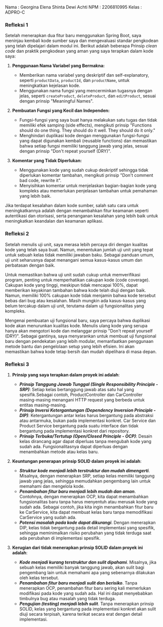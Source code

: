 Nama    : Georgina Elena Shinta Dewi Achti
NPM     : 2206810995
Kelas   : ADPRO-C

### Refleksi 1

Setelah menerapkan dua fitur baru menggunakan Spring Boot, saya meninjau kembali kode sumber saya dan mengevaluasi standar pengkodean yang telah dipelajari dalam modul ini. Berikut adalah beberapa Prinsip _clean code_ dan praktik pengkodean yang aman yang saya terapkan dalam kode saya:

1. **Penggunaan Nama Variabel yang Bermakna:**
    - Memberikan nama variabel yang deskriptif dan self-explanatory, seperti `productData`, `productId`, dan `productName`, untuk meningkatkan kejelasan kode.
    - Menggunakan nama fungsi yang mencerminkan tugasnya dengan jelas, seperti `createProduct`, `deleteProduct`, dan `editProduct`, sesuai dengan prinsip "Meaningful Names".

2. **Pembuatan Fungsi yang Kecil dan Independen:**
    - Fungsi-fungsi yang saya buat hanya melakukan satu tugas dan tidak memiliki efek samping (side effects), mengikuti prinsip "Functions should do one thing. They should do it well. They should do it only."
    - Menghindari duplikasi kode dengan menggunakan fungsi-fungsi yang dapat digunakan kembali (reusable functions) dan memastikan bahwa setiap fungsi memiliki tanggung jawab yang jelas, sesuai dengan prinsip "Don't repeat yourself (DRY)".

3. **Komentar yang Tidak Diperlukan:**
    - Menggunakan kode yang sudah cukup deskriptif sehingga tidak diperlukan komentar tambahan, mengikuti prinsip "Don't comment bad code, rewrite it".
    - Menyisihkan komentar untuk menjelaskan bagian-bagian kode yang kompleks atau memerlukan penjelasan tambahan untuk pemahaman yang lebih baik.

Jika terdapat kesalahan dalam kode sumber, salah satu cara untuk meningkatkannya adalah dengan menambahkan fitur keamanan seperti autentikasi dan otorisasi, serta penanganan kesalahan yang lebih baik untuk meningkatkan keandalan dan keamanan aplikasi.

### Refleksi 2

Setelah menulis uji unit, saya merasa lebih percaya diri dengan kualitas kode yang telah saya buat. Namun, menentukan jumlah uji unit yang tepat untuk sebuah kelas tidak memiliki jawaban baku. Sebagai panduan umum, uji unit seharusnya dapat menangani semua kasus-kasus umum dan perbatasan dengan baik.

Untuk memastikan bahwa uji unit sudah cukup untuk memverifikasi program, penting untuk memperhatikan cakupan kode (code coverage). Cakupan kode yang tinggi, meskipun tidak mencapai 100%, dapat memberikan keyakinan tambahan bahwa kode telah diuji dengan baik. Namun, memiliki 100% cakupan kode tidak menjamin bahwa kode tersebut bebas dari bug atau kesalahan. Masih mungkin ada kasus-kasus yang belum tercakup dalam uji unit, terutama dalam uji fungsionalitas yang kompleks.

Mengenai pembuatan uji fungsional baru, saya percaya bahwa duplikasi kode akan menurunkan kualitas kode. Menulis ulang kode yang serupa hanya akan mengotori kode dan melanggar prinsip "Don't repeat yourself (DRY)". Sebagai gantinya, saya menyarankan untuk membuat uji fungsional baru dengan pendekatan yang lebih modular, memanfaatkan penggunaan metode bantu dan pengelolaan setup yang lebih efisien. Ini akan memastikan bahwa kode tetap bersih dan mudah dipelihara di masa depan.

### Refleksi 3

1) **Prinsip yang saya terapkan dalam proyek ini adalah**:
   - ***Prinsip Tanggung Jawab Tunggal (Single Responsibility Principle - SRP)***: Setiap kelas bertanggung jawab atas satu hal yang spesifik.Sebagai contoh, ProductController dan CarController masing-masing menangani HTTP request yang berbeda untuk entitas masing-masing.
   - ***Prinsip Inversi Ketergantungan (Dependency Inversion Principle - DIP)***: Ketergantungan antar kelas harus bergantung pada abstraksi atau antarmuka, bukan pada implementasi konkret. Car Service dan Product Service bergantung pada suatu interface dan tidak bergantung pada implementasi konkret dari repository.
   - ***Prinsip Terbuka/Tertutup (Open/Closed Principle - OCP)***: Desain kelas dirancang agar dapat diperluas tanpa mengubah kode yang sudah ada. Fungsionalitasnya dapat diperluas dengan menambahkan metode atau kelas baru.

2) **Keuntungan penerapan prinsip SOLID dalam proyek ini adalah**:
   - ***Struktur kode menjadi lebih terstruktur dan mudah dimengerti***. Misalnya, dengan menerapkan SRP, setiap kelas memiliki tanggung jawab yang jelas, sehingga memudahkan pengembang lain untuk memahami dan mengelola kode.
   - ***Penambahan fitur baru menjadi lebih mudah dan aman***. Contohnya, dengan menerapkan OCP, kita dapat menambahkan fungsionalitas baru tanpa harus menyentuh atau merusak kode yang sudah ada. Sebagai contoh, jika kita ingin menambahkan fitur baru ke CarService, kita dapat membuat kelas baru tanpa memodifikasi CarService yang sudah ada.
   - ***Potensi masalah pada kode dapat dikurangi***. Dengan menerapkan DIP, kelas tidak bergantung pada detail implementasi yang spesifik, sehingga meminimalkan risiko perubahan yang tidak terduga saat ada perubahan di implementasi spesifik.

3) **Kerugian dari tidak menerapkan prinsip SOLID dalam proyek ini adalah**:
   - ***Kode menjadi kurang terstruktur dan sulit dipahami***. Misalnya, jika sebuah kelas memiliki banyak tanggung jawab, akan sulit bagi pengembang lain untuk memahami apa yang sebenarnya dilakukan oleh kelas tersebut.
   - ***Penambahan fitur baru menjadi sulit dan berisiko***. Tanpa menerapkan OCP, penambahan fitur baru sering kali memerlukan modifikasi pada kode yang sudah ada. Hal ini dapat menyebabkan timbulnya bug atau masalah yang tidak terduga.
   - ***Pengujian (testing) menjadi lebih sulit***. Tanpa menerapkan prinsip SOLID, kelas yang bergantung pada implementasi konkret akan sulit diuji secara terpisah, karena terikat secara erat dengan detail implementasi.